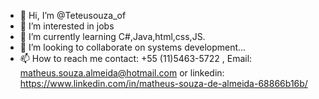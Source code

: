 - 👋 Hi, I’m @Teteusouza_of
- 👀 I’m interested in jobs
- 🌱 I’m currently learning  C#,Java,html,css,JS.
- 💞️ I’m looking to collaborate on systems development...
- 📫 How to reach me contact: +55 (11)5463-5722 , Email: matheus.souza.almeida@hotmail.com or linkedin: https://www.linkedin.com/in/matheus-souza-de-almeida-68866b16b/

<!---
Teteusouzaof/Teteusouzaof is a ✨ special ✨ repository because its `README.md` (this file) appears on your GitHub profile.
You can click the Preview link to take a look at your changes.
--->
